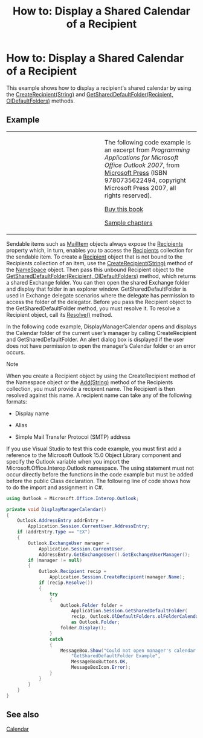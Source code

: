 ﻿---
title: 'How to: Display a Shared Calendar of a Recipient'
TOCTitle: 'How to: Display a Shared Calendar of a Recipient'
ms:assetid: 3dcfec17-c836-4bd0-a177-33c911a94b1f
ms:mtpsurl: https://msdn.microsoft.com/en-us/library/Ff184606(v=office.15)
ms:contentKeyID: 55119825
ms.date: 07/24/2014
mtps_version: v=office.15
dev_langs:
- csharp
---

# How to: Display a Shared Calendar of a Recipient

This example shows how to display a recipient's shared calendar by using the [CreateRecipient(String)](https://msdn.microsoft.com/en-us/library/bb609962\(v=office.15\)) and [GetSharedDefaultFolder(Recipient, OlDefaultFolders)](https://msdn.microsoft.com/en-us/library/bb644850\(v=office.15\)) methods.

## Example

<table>
<colgroup>
<col style="width: 50%" />
<col style="width: 50%" />
</colgroup>
<tbody>
<tr class="odd">
<td><p></p></td>
<td><p>The following code example is an excerpt from <em>Programming Applications for Microsoft Office Outlook 2007</em>, from <a href="http://www.microsoft.com/learning/books/default.mspx">Microsoft Press</a> (ISBN 9780735622494, copyright Microsoft Press 2007, all rights reserved).</p>
<p><a href="http://www.amazon.com/gp/product/0735622493?ie=utf8%26tag=msmsdn-20%26linkcode=as2%26camp=1789%26creative=9325%26creativeasin=0735622493">Buy this book</a></p>
<p><a href="https://msdn.microsoft.com/en-us/library/cc513844(v=office.15)">Sample chapters</a></p></td>
</tr>
</tbody>
</table>


Sendable items such as [MailItem](https://msdn.microsoft.com/en-us/library/bb643865\(v=office.15\)) objects always expose the [Recipients](https://msdn.microsoft.com/en-us/library/bb646686\(v=office.15\)) property which, in turn, enables you to access the [Recipients](https://msdn.microsoft.com/en-us/library/bb646361\(v=office.15\)) collection for the sendable item. To create a [Recipient](https://msdn.microsoft.com/en-us/library/bb624370\(v=office.15\)) object that is not bound to the Recipients collection of an item, use the [CreateRecipient(String)](https://msdn.microsoft.com/en-us/library/bb609962\(v=office.15\)) method of the [NameSpace](https://msdn.microsoft.com/en-us/library/bb645857\(v=office.15\)) object. Then pass this unbound Recipient object to the [GetSharedDefaultFolder(Recipient, OlDefaultFolders)](https://msdn.microsoft.com/en-us/library/bb644850\(v=office.15\)) method, which returns a shared Exchange folder. You can then open the shared Exchange folder and display that folder in an explorer window. GetSharedDefaultFolder is used in Exchange delegate scenarios where the delegate has permission to access the folder of the delegator. Before you pass the Recipient object to the GetSharedDefaultFolder method, you must resolve it. To resolve a Recipient object, call its [Resolve()](https://msdn.microsoft.com/en-us/library/bb624165\(v=office.15\)) method.

In the following code example, DisplayManagerCalendar opens and displays the Calendar folder of the current user’s manager by calling CreateRecipient and GetSharedDefaultFolder. An alert dialog box is displayed if the user does not have permission to open the manager’s Calendar folder or an error occurs.


> [!NOTE]
> <P>When you create a Recipient object by using the CreateRecipient method of the Namespace object or the <A href="https://msdn.microsoft.com/en-us/library/bb612668(v=office.15)">Add(String)</A> method of the Recipients collection, you must provide a recipient name. The Recipient is then resolved against this name. A recipient name can take any of the following formats:</P>
> <UL>
> <LI>
> <P>Display name</P>
> <LI>
> <P>Alias</P>
> <LI>
> <P>Simple Mail Transfer Protocol (SMTP) address</P></LI></UL>



If you use Visual Studio to test this code example, you must first add a reference to the Microsoft Outlook 15.0 Object Library component and specify the Outlook variable when you import the Microsoft.Office.Interop.Outlook namespace. The using statement must not occur directly before the functions in the code example but must be added before the public Class declaration. The following line of code shows how to do the import and assignment in C\#.

``` csharp
using Outlook = Microsoft.Office.Interop.Outlook;
```

``` csharp
private void DisplayManagerCalendar()
{
    Outlook.AddressEntry addrEntry =
        Application.Session.CurrentUser.AddressEntry;
    if (addrEntry.Type == "EX")
    {
        Outlook.ExchangeUser manager =
            Application.Session.CurrentUser.
            AddressEntry.GetExchangeUser().GetExchangeUserManager();
        if (manager != null)
        {
            Outlook.Recipient recip =
                Application.Session.CreateRecipient(manager.Name);
            if (recip.Resolve())
            {
                try
                {
                    Outlook.Folder folder =
                        Application.Session.GetSharedDefaultFolder(
                        recip, Outlook.OlDefaultFolders.olFolderCalendar)
                        as Outlook.Folder;
                    folder.Display();
                }
                catch
                {
                    MessageBox.Show("Could not open manager's calendar.",
                        "GetSharedDefaultFolder Example",
                        MessageBoxButtons.OK,
                        MessageBoxIcon.Error);
                }
            }
        }
    }
}
```

## See also



[Calendar](calendar.md)

